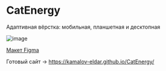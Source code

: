 # CatEnergy

Адаптивная вёрстка: мобильная, планшетная и десктопная

![image](https://github.com/kamalov-eldar/CatEnergy/blob/main/img/DemoCatEnergy.gif)


[Макет Figma](https://www.figma.com/file/K1qLu4IFgCWgiIDWYnf6MN/HTML-2-_-%D0%9A%D1%8D%D1%82-%D1%8D%D0%BD%D0%B5%D1%80%D0%B4%D0%B6%D0%B8-_-Full?node-id=1%3A3 "Необязательная подсказка")

Готовый сайт -> https://kamalov-eldar.github.io/CatEnergy/
